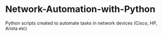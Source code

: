 # Network-Automation-with-Python
Python scripts created to automate tasks in network devices (Cisco, HP, Arista etc)
